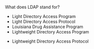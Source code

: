 What does LDAP stand for?

* Light Directory Access Program
* Light Directory Access Protocol
* Louisiana Drug Assistance Program
* Lightweight Directory Access Program
+ Lightweight Directory Access Protocol

